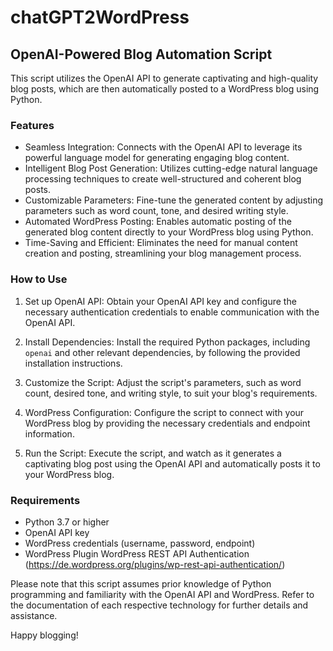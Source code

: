 # chatGPT2WordPress
## OpenAI-Powered Blog Automation Script

This script utilizes the OpenAI API to generate captivating and high-quality blog posts, which are then automatically posted to a WordPress blog using Python.

### Features

- Seamless Integration: Connects with the OpenAI API to leverage its powerful language model for generating engaging blog content.
- Intelligent Blog Post Generation: Utilizes cutting-edge natural language processing techniques to create well-structured and coherent blog posts.
- Customizable Parameters: Fine-tune the generated content by adjusting parameters such as word count, tone, and desired writing style.
- Automated WordPress Posting: Enables automatic posting of the generated blog content directly to your WordPress blog using Python.
- Time-Saving and Efficient: Eliminates the need for manual content creation and posting, streamlining your blog management process.

### How to Use

1. Set up OpenAI API: Obtain your OpenAI API key and configure the necessary authentication credentials to enable communication with the OpenAI API.

2. Install Dependencies: Install the required Python packages, including `openai` and other relevant dependencies, by following the provided installation instructions.

3. Customize the Script: Adjust the script's parameters, such as word count, desired tone, and writing style, to suit your blog's requirements.

4. WordPress Configuration: Configure the script to connect with your WordPress blog by providing the necessary credentials and endpoint information.

5. Run the Script: Execute the script, and watch as it generates a captivating blog post using the OpenAI API and automatically posts it to your WordPress blog.

### Requirements

- Python 3.7 or higher
- OpenAI API key
- WordPress credentials (username, password, endpoint)
- WordPress Plugin WordPress REST API Authentication (https://de.wordpress.org/plugins/wp-rest-api-authentication/)



Please note that this script assumes prior knowledge of Python programming and familiarity with the OpenAI API and WordPress. Refer to the documentation of each respective technology for further details and assistance.

Happy blogging!
